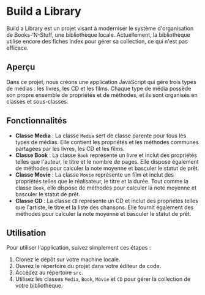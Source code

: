 # Build a Library

Build a Library est un projet visant à moderniser le système d'organisation de Books-‘N-Stuff, une bibliothèque locale. Actuellement, la bibliothèque utilise encore des fiches index pour gérer sa collection, ce qui n'est pas efficace.

## Aperçu

Dans ce projet, nous créons une application JavaScript qui gère trois types de médias : les livres, les CD et les films. Chaque type de média possède son propre ensemble de propriétés et de méthodes, et ils sont organisés en classes et sous-classes.

## Fonctionnalités

- **Classe Media** : La classe `Media` sert de classe parente pour tous les types de médias. Elle contient les propriétés et les méthodes communes partagées par les livres, les CD et les films.
- **Classe Book** : La classe `Book` représente un livre et inclut des propriétés telles que l'auteur, le titre et le nombre de pages. Elle dispose également de méthodes pour calculer la note moyenne et basculer le statut de prêt.
- **Classe Movie** : La classe `Movie` représente un film et inclut des propriétés telles que le réalisateur, le titre et la durée. Tout comme la classe `Book`, elle dispose de méthodes pour calculer la note moyenne et basculer le statut de prêt.
- **Classe CD** : La classe `CD` représente un CD et inclut des propriétés telles que l'artiste, le titre et la liste des chansons. Elle fournit également des méthodes pour calculer la note moyenne et basculer le statut de prêt.

## Utilisation

Pour utiliser l'application, suivez simplement ces étapes :

1. Clonez le dépôt sur votre machine locale.
2. Ouvrez le répertoire du projet dans votre éditeur de code.
3. Accédez au répertoire `src`.
4. Utilisez les classes `Media`, `Book`, `Movie` et `CD` pour gérer la collection de votre bibliothèque.
